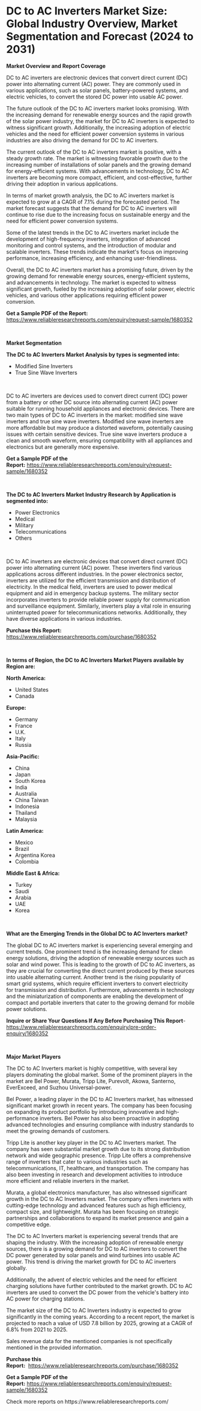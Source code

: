 <p><h1>DC to AC Inverters Market Size: Global Industry Overview, Market Segmentation and Forecast (2024 to 2031)</h1></p><p><strong>Market Overview and Report Coverage</strong></p>
<p><p>DC to AC inverters are electronic devices that convert direct current (DC) power into alternating current (AC) power. They are commonly used in various applications, such as solar panels, battery-powered systems, and electric vehicles, to convert the stored DC power into usable AC power.</p><p>The future outlook of the DC to AC inverters market looks promising. With the increasing demand for renewable energy sources and the rapid growth of the solar power industry, the market for DC to AC inverters is expected to witness significant growth. Additionally, the increasing adoption of electric vehicles and the need for efficient power conversion systems in various industries are also driving the demand for DC to AC inverters.</p><p>The current outlook of the DC to AC inverters market is positive, with a steady growth rate. The market is witnessing favorable growth due to the increasing number of installations of solar panels and the growing demand for energy-efficient systems. With advancements in technology, DC to AC inverters are becoming more compact, efficient, and cost-effective, further driving their adoption in various applications.</p><p>In terms of market growth analysis, the DC to AC inverters market is expected to grow at a CAGR of 7.1% during the forecasted period. The market forecast suggests that the demand for DC to AC inverters will continue to rise due to the increasing focus on sustainable energy and the need for efficient power conversion systems.</p><p>Some of the latest trends in the DC to AC inverters market include the development of high-frequency inverters, integration of advanced monitoring and control systems, and the introduction of modular and scalable inverters. These trends indicate the market's focus on improving performance, increasing efficiency, and enhancing user-friendliness.</p><p>Overall, the DC to AC inverters market has a promising future, driven by the growing demand for renewable energy sources, energy-efficient systems, and advancements in technology. The market is expected to witness significant growth, fueled by the increasing adoption of solar power, electric vehicles, and various other applications requiring efficient power conversion.</p></p>
<p><strong>Get a Sample PDF of the Report:</strong> <a href="https://www.reliableresearchreports.com/enquiry/request-sample/1680352">https://www.reliableresearchreports.com/enquiry/request-sample/1680352</a></p>
<p>&nbsp;</p>
<p><strong>Market Segmentation</strong></p>
<p><strong>The DC to AC Inverters Market Analysis by types is segmented into:</strong></p>
<p><ul><li>Modified Sine Inverters</li><li>True Sine Wave Inverters</li></ul></p>
<p>&nbsp;</p>
<p><p>DC to AC inverters are devices used to convert direct current (DC) power from a battery or other DC source into alternating current (AC) power suitable for running household appliances and electronic devices. There are two main types of DC to AC inverters in the market: modified sine wave inverters and true sine wave inverters. Modified sine wave inverters are more affordable but may produce a distorted waveform, potentially causing issues with certain sensitive devices. True sine wave inverters produce a clean and smooth waveform, ensuring compatibility with all appliances and electronics but are generally more expensive.</p></p>
<p><strong>Get a Sample PDF of the Report:</strong>&nbsp;<a href="https://www.reliableresearchreports.com/enquiry/request-sample/1680352">https://www.reliableresearchreports.com/enquiry/request-sample/1680352</a></p>
<p>&nbsp;</p>
<p><strong>The DC to AC Inverters Market Industry Research by Application is segmented into:</strong></p>
<p><ul><li>Power Electronics</li><li>Medical</li><li>Military</li><li>Telecommunications</li><li>Others</li></ul></p>
<p>&nbsp;</p>
<p><p>DC to AC inverters are electronic devices that convert direct current (DC) power into alternating current (AC) power. These inverters find various applications across different industries. In the power electronics sector, inverters are utilized for the efficient transmission and distribution of electricity. In the medical field, inverters are used to power medical equipment and aid in emergency backup systems. The military sector incorporates inverters to provide reliable power supply for communication and surveillance equipment. Similarly, inverters play a vital role in ensuring uninterrupted power for telecommunications networks. Additionally, they have diverse applications in various industries.</p></p>
<p><strong>Purchase this Report:</strong>&nbsp; <a href="https://www.reliableresearchreports.com/purchase/1680352">https://www.reliableresearchreports.com/purchase/1680352</a></p>
<p>&nbsp;</p>
<p><strong>In terms of Region, the DC to AC Inverters Market Players available by Region are:</strong></p>
<p>
    <p> <strong> North America: </strong>
        <ul>
            <li>United States</li>
            <li>Canada</li>
        </ul>
        </p> 
    <p> <strong> Europe: </strong>
        <ul>
            <li>Germany</li>
            <li>France</li>
            <li>U.K.</li>
            <li>Italy</li>
            <li>Russia</li>
        </ul>
        </p> 
    <p> <strong> Asia-Pacific: </strong>
        <ul>
            <li>China</li>
            <li>Japan</li>
            <li>South Korea</li>
            <li>India</li>
            <li>Australia</li>
            <li>China Taiwan</li>
            <li>Indonesia</li>
            <li>Thailand</li>
            <li>Malaysia</li>
        </ul>
        </p> 
    <p> <strong> Latin America: </strong>
        <ul>
            <li>Mexico</li>
            <li>Brazil</li>
            <li>Argentina Korea</li>
            <li>Colombia</li>
        </ul>
        </p> 
    <p> <strong> Middle East & Africa: </strong>
        <ul>
            <li>Turkey</li>
            <li>Saudi</li>
            <li>Arabia</li>
            <li>UAE</li>
            <li>Korea</li>
        </ul>
    </p>
    </p>
<p>&nbsp;</p>
<p><strong>What are the Emerging Trends in the Global DC to AC Inverters market?</strong></p>
<p><p>The global DC to AC inverters market is experiencing several emerging and current trends. One prominent trend is the increasing demand for clean energy solutions, driving the adoption of renewable energy sources such as solar and wind power. This is leading to the growth of DC to AC inverters, as they are crucial for converting the direct current produced by these sources into usable alternating current. Another trend is the rising popularity of smart grid systems, which require efficient inverters to convert electricity for transmission and distribution. Furthermore, advancements in technology and the miniaturization of components are enabling the development of compact and portable inverters that cater to the growing demand for mobile power solutions.</p></p>
<p><strong>Inquire or Share Your Questions If Any Before Purchasing This Report</strong>- <a href="https://www.reliableresearchreports.com/enquiry/pre-order-enquiry/1680352">https://www.reliableresearchreports.com/enquiry/pre-order-enquiry/1680352</a></p>
<p>&nbsp;</p>
<p><strong>Major Market Players</strong></p>
<p><p>The DC to AC Inverters market is highly competitive, with several key players dominating the global market. Some of the prominent players in the market are Bel Power, Murata, Tripp Lite, Purevolt, Akowa, Santerno, EverExceed, and Suzhou Universal-power. </p><p>Bel Power, a leading player in the DC to AC Inverters market, has witnessed significant market growth in recent years. The company has been focusing on expanding its product portfolio by introducing innovative and high-performance inverters. Bel Power has also been proactive in adopting advanced technologies and ensuring compliance with industry standards to meet the growing demands of customers.</p><p>Tripp Lite is another key player in the DC to AC Inverters market. The company has seen substantial market growth due to its strong distribution network and wide geographic presence. Tripp Lite offers a comprehensive range of inverters that cater to various industries such as telecommunications, IT, healthcare, and transportation. The company has also been investing in research and development activities to introduce more efficient and reliable inverters in the market.</p><p>Murata, a global electronics manufacturer, has also witnessed significant growth in the DC to AC Inverters market. The company offers inverters with cutting-edge technology and advanced features such as high efficiency, compact size, and lightweight. Murata has been focusing on strategic partnerships and collaborations to expand its market presence and gain a competitive edge.</p><p>The DC to AC Inverters market is experiencing several trends that are shaping the industry. With the increasing adoption of renewable energy sources, there is a growing demand for DC to AC inverters to convert the DC power generated by solar panels and wind turbines into usable AC power. This trend is driving the market growth for DC to AC inverters globally.</p><p>Additionally, the advent of electric vehicles and the need for efficient charging solutions have further contributed to the market growth. DC to AC inverters are used to convert the DC power from the vehicle's battery into AC power for charging stations.</p><p>The market size of the DC to AC Inverters industry is expected to grow significantly in the coming years. According to a recent report, the market is projected to reach a value of USD 7.8 billion by 2025, growing at a CAGR of 6.8% from 2021 to 2025.</p><p>Sales revenue data for the mentioned companies is not specifically mentioned in the provided information.</p></p>
<p><strong>Purchase this Report:</strong>&nbsp;&nbsp;<a href="https://www.reliableresearchreports.com/purchase/1680352">https://www.reliableresearchreports.com/purchase/1680352</a></p>
<p></p>
<p><strong>Get a Sample PDF of the Report:</strong>&nbsp;<a href="https://www.reliableresearchreports.com/enquiry/request-sample/1680352">https://www.reliableresearchreports.com/enquiry/request-sample/1680352</a></p>
<p>Check more reports on https://www.reliableresearchreports.com/</p>